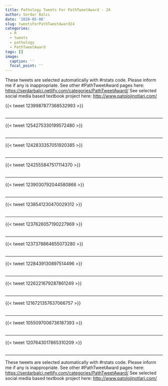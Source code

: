 ```yaml
---
title: Pathology Tweets For PathTweetAward - 24
author: Serdar Balci
date: '2020-05-06'
slug: tweetsForPathTweetAward24
categories:
  - R
  - tweets
  - pathology
  - PathTweetAward
tags: []
image:
  caption: ''
  focal_point: ''
---
```



These tweets are selected automatically with #rstats code. Please inform me if any is inappropriate.
See other #PathTweetAward pages here: https://serdarbalci.netlify.com/categories/PathTweetAward/ 
See selected social media based textbook project here: http://www.patolojinotlari.com/

{{< tweet 1239987877368532993 >}}
<br>
<br>
<hr>
{{< tweet 1254275330199572480 >}}
<br>
<br>
<hr>
{{< tweet 1242833357051920385 >}}
<br>
<br>
<hr>
{{< tweet 1242555847517114370 >}}
<br>
<br>
<hr>
{{< tweet 1239030792044580866 >}}
<br>
<br>
<hr>
{{< tweet 1238541230470029312 >}}
<br>
<br>
<hr>
{{< tweet 1237626057190227969 >}}
<br>
<br>
<hr>
{{< tweet 1237378864655073280 >}}
<br>
<br>
<hr>
{{< tweet 1228439130897514496 >}}
<br>
<br>
<hr>
{{< tweet 1226221679287861249 >}}
<br>
<br>
<hr>
{{< tweet 1216721357637066757 >}}
<br>
<br>
<hr>
{{< tweet 1055097006736187393 >}}
<br>
<br>
<hr>
{{< tweet 1207643017865310209 >}}
<br>
<br>
<hr>


These tweets are selected automatically with #rstats code. Please inform me if any is inappropriate.
See other #PathTweetAward pages here: https://serdarbalci.netlify.com/categories/PathTweetAward/ 
See selected social media based textbook project here: http://www.patolojinotlari.com/
